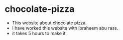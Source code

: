 # chocolate-pizza
* This website about chocolate pizza.
* I have worked this website with ibraheem abu rass.
* it takes 5 hours to make it.